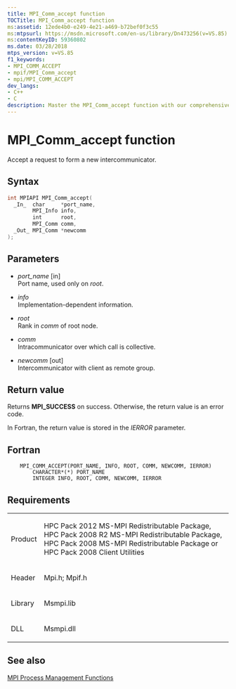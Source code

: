 ```yaml
---
title: MPI_Comm_accept function
TOCTitle: MPI_Comm_accept function
ms:assetid: 12ede4b0-e249-4e21-a469-b72bef0f3c55
ms:mtpsurl: https://msdn.microsoft.com/en-us/library/Dn473256(v=VS.85)
ms:contentKeyID: 59360802
ms.date: 03/28/2018
mtps_version: v=VS.85
f1_keywords:
- MPI_COMM_ACCEPT
- mpif/MPI_Comm_accept
- mpi/MPI_COMM_ACCEPT
dev_langs:
- C++
- C
description: Master the MPI_Comm_accept function with our comprehensive guide. Learn syntax, parameters, and return values for successful implementation.
---
```


# MPI\_Comm\_accept function

Accept a request to form a new intercommunicator.

## Syntax

``` c++
int MPIAPI MPI_Comm_accept(
  _In_  char     *port_name,
        MPI_Info info,
        int      root,
        MPI_Comm comm,
  _Out_ MPI_Comm *newcomm
);
```

## Parameters

  - *port\_name* \[in\]  
    Port name, used only on *root*.

  - *info*  
    Implementation-dependent information.

  - *root*  
    Rank in *comm* of root node.

  - *comm*  
    Intracommunicator over which call is collective.

  - *newcomm* \[out\]  
    Intercommunicator with client as remote group.

## Return value

Returns **MPI\_SUCCESS** on success. Otherwise, the return value is an error code.

In Fortran, the return value is stored in the *IERROR* parameter.

## Fortran

``` FORTRAN
    MPI_COMM_ACCEPT(PORT_NAME, INFO, ROOT, COMM, NEWCOMM, IERROR)
        CHARACTER*(*) PORT_NAME
        INTEGER INFO, ROOT, COMM, NEWCOMM, IERROR
```

## Requirements

<table>
<colgroup>
<col/>
<col/>
</colgroup>
<tbody>
<tr class="odd">
<td><p>Product</p></td>
<td><p>HPC Pack 2012 MS-MPI Redistributable Package, HPC Pack 2008 R2 MS-MPI Redistributable Package, HPC Pack 2008 MS-MPI Redistributable Package or HPC Pack 2008 Client Utilities</p></td>
</tr>
<tr class="even">
<td><p>Header</p></td>
<td>Mpi.h;
Mpif.h</td>
</tr>
<tr class="odd">
<td><p>Library</p></td>
<td>Msmpi.lib</td>
</tr>
<tr class="even">
<td><p>DLL</p></td>
<td>Msmpi.dll</td>
</tr>
</tbody>
</table>


## See also

[MPI Process Management Functions](mpi-process-management-functions.md)


